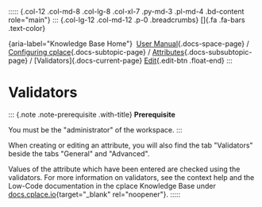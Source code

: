 ::::: {.col-12 .col-md-8 .col-lg-8 .col-xl-7 .py-md-3 .pl-md-4 .bd-content role="main"}
::: {.col-lg-12 .col-md-12 .p-0 .breadcrumbs}
[]{.fa .fa-bars .text-color}

[](https://docs.cplace.io/){aria-label="Knowledge Base Home"}  [User
Manual](/user-manual-en/){.docs-space-page} / [Configuring
cplace](/user-manual-en/cplace-konfigurieren/){.docs-subtopic-page} /
[Attributes](/user-manual-en/cplace-konfigurieren/attribute/){.docs-subsubtopic-page}
/ [Validators]{.docs-current-page} [
Edit](https://github.com/collaborationfactory/cplace-doc-user-enu/blob/release/25.2/cplace-konfigurieren/attribute/validatoren.md){.edit-btn
.float-end}
:::

# Validators

::: {.note .note-prerequisite .with-title}
**Prerequisite**

You must be the "administrator" of the workspace.
:::

When creating or editing an attribute, you will also find the tab
"Validators" beside the tabs "General" and "Advanced".

Values of the attribute which have been entered are checked using the
validators. For more information on validators, see the context help and
the Low-Code documentation in the cplace Knowledge Base under
[docs.cplace.io](https://docs.cplace.io){target="_blank"
rel="noopener"}.
:::::
